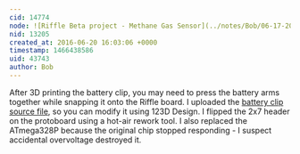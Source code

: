 ```yaml
---
cid: 14774
node: ![Riffle Beta project - Methane Gas Sensor](../notes/Bob/06-17-2016/riffle-beta-project-methane-gas-sensor)
nid: 13205
created_at: 2016-06-20 16:03:06 +0000
timestamp: 1466438586
uid: 43743
author: Bob
---
```


After 3D printing the battery clip, you may need to press the battery arms together while snapping it onto the Riffle board. I uploaded the [battery clip source file](https://github.com/BobStevens/riffle/blob/master/RiffleBattery.123dx), so you can modify it using 123D Design.
I flipped the 2x7 header on the protoboard using a hot-air rework tool. I also replaced the ATmega328P because the original chip stopped responding - I suspect accidental overvoltage destroyed it.
